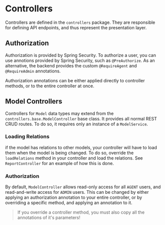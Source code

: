 # Controllers

Controllers are defined in the `controllers` package.  They are responsible for defining API endpoints, and thus represent the presentation layer.

## Authorization

Authorization is provided by Spring Security. To authorize a user, you can use annotions provided by Spring Security, such as `@PreAuthorize`. As an alternative, the backend provides the custom `@RequireAgent` and `@RequireAdmin` annotations.

Authorization annotations can be either applied directly to controller methods, or to the entire controller at once.

## Model Controllers

Controllers for `Model` data types may extend from the `controllers.base.ModelController` base class. It provides all normal REST CRUD routes. To do so, it requires only an instance of a `ModelService`.

### Loading Relations

if the model has relations to other models, your controller will have to load them when the model is being changed. To do so, override the `loadRelations` method in your controller and load the relations.
See `ReportController` for an example of how this is done.

### Authorization

By default, `ModelController` allows read-only access for all `AGENT` users, and read-and-write access for `ADMIN` users. This can be changed by either applying an authorization annotation to your entire controller, or by overriding a specific method, and applying an annotation to it.

> If you override a controller method, you must also copy all the annotations of it's parameters!

